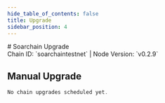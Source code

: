 ```yaml
---
hide_table_of_contents: false
title: Upgrade
sidebar_position: 4
---
```


<div className="h1-with-icon icon-soarchain">
# Soarchain Upgrade
</div>
<span className="sub-lines"> 
Chain ID: `soarchaintestnet` | Node Version: `v0.2.9`
</span>

## Manual Upgrade

```js
No chain upgrades scheduled yet.
```
